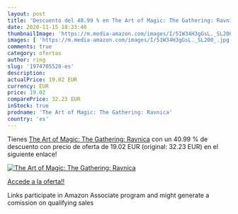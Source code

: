 ```yaml
---
layout: post
title: 'Descuento del 40.99 % en The Art of Magic: The Gathering: Ravnica'
date: 2020-11-15 18:23:40
thumbnailImage: 'https://m.media-amazon.com/images/I/51W34H3gGsL._SL200_.jpg'
images: [ 'https://m.media-amazon.com/images/I/51W34H3gGsL._SL200_.jpg' ]
comments: true
category: ofertas
author: ring
slug: '1974705528-es'
description:
actualPrice: 19.02 EUR
currency: EUR
price: 19.02
comparePrice: 32.23 EUR
inStock: true
prodname: 'The Art of Magic: The Gathering: Ravnica'
country: 'es'
---
```


Tienes [The Art of Magic: The Gathering: Ravnica](https://www.amazon.es/dp/1974705528/?tag=tolees-21) con un 40.99 % de descuento con precio de oferta de 19.02 EUR (original: 32.23 EUR) en el siguiente enlace!

[![The Art of Magic: The Gathering: Ravnica](https://m.media-amazon.com/images/I/51W34H3gGsL._SL200_.jpg)](https://www.amazon.es/dp/1974705528/?tag=tolees-21)

[Accede a la oferta!!](https://www.amazon.es/dp/1974705528/?tag=tolees-21)

Links participate in Amazon Associate program and might generate a comission on qualifying sales


